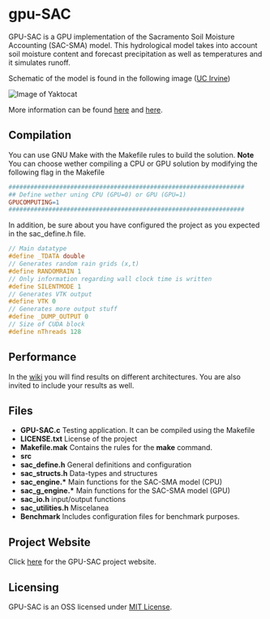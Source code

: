 # gpu-SAC
GPU-SAC is a GPU implementation of the Sacramento Soil Moisture Accounting (SAC-SMA) model. This hydrological model takes into account soil moisture content and forecast precipitation as well as temperatures and it simulates runoff.

Schematic of the model is found in the following image ([UC Irvine](http://chrs.web.uci.edu/research/hydrologic_predictions/activities07.html))

![Image of Yaktocat](http://chrs.web.uci.edu/images/sac_smal_medium.jpg)

More information can be found [here](http://www.cbrfc.noaa.gov/wsup/sac_sm/cbrfc_sacsma_101_20140731.pdf) and [here](http://www.manureadvisorysystem.wi.gov/app/SACmodel).

## Compilation

You can use GNU Make with the Makefile rules to build the solution. **Note** You can choose wether compiling a CPU or GPU solution by modifying the following flag in the Makefile

```Makefile
#################################################################
## Define wether uning CPU (GPU=0) or GPU (GPU=1)
GPUCOMPUTING=1
#################################################################
```

In addition, be sure about you have configured the project as you expected in the sac_define.h file.
```C
// Main datatype
#define _TDATA double
// Generates random rain grids (x,t)
#define RANDOMRAIN 1
// Only information regarding wall clock time is written
#define SILENTMODE 1
// Generates VTK output
#define VTK 0
// Generates more output stuff
#define _DUMP_OUTPUT 0
// Size of CUDA block
#define nThreads 128
```
## Performance
In the [wiki](https://github.com/alacasta/gpu-SAC/wiki/Computational-Performance) you will find results on different architectures. You are also invited to include your results as well.

## Files
- __GPU-SAC.c__ Testing application. It can be compiled using the Makefile
- __LICENSE.txt__ License of the project
- __Makefile.mak__ Contains the rules for the __make__ command. 
- __src__
 - __sac_define.h__ General definitions and configuration
 - __sac_structs.h__ Data-types and structures
 - __sac_engine.*__ Main functions for the SAC-SMA model (CPU)
 - __sac_g_engine.*__ Main functions for the SAC-SMA model (GPU)
 - __sac_io.h__ input/output functions
 - __sac_utilities.h__ Miscelanea
- __Benchmark__ Includes configuration files for benchmark purposes.

## Project Website
Click [here](http://alacasta.github.io/gpu-SAC/) for the GPU-SAC project website. 

## Licensing
GPU-SAC is an OSS licensed under [MIT License](https://github.com/alacasta/gpu-SAC/blob/master/LICENSE.txt).





